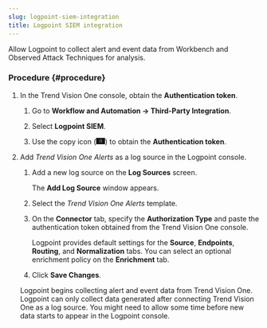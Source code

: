 ```yaml
---
slug: logpoint-siem-integration
title: Logpoint SIEM integration
---
```


Allow Logpoint to collect alert and event data from Workbench and Observed Attack Techniques for analysis.

### Procedure {#procedure}

1.  In the Trend Vision One console, obtain the **Authentication token**.

    1.  Go to **Workflow and Automation → Third-Party Integration**.

    2.  Select **Logpoint SIEM**.

    3.  Use the copy icon (![](/images/copyicon=GUID-BD854E6D-5EB9-4181-BE68-D5F743237995=1=en-us=Low.webp)) to obtain the **Authentication token**.

2.  Add *Trend Vision One Alerts* as a log source in the Logpoint console.

    1.  Add a new log source on the **Log Sources** screen.

        The **Add Log Source** window appears.

    2.  Select the *Trend Vision One Alerts* template.

    3.  On the **Connector** tab, specify the **Authorization Type** and paste the authentication token obtained from the Trend Vision One console.

        Logpoint provides default settings for the **Source**, **Endpoints**, **Routing**, and **Normalization** tabs. You can select an optional enrichment policy on the **Enrichment** tab.

    4.  Click **Save Changes**.

    Logpoint begins collecting alert and event data from Trend Vision One. Logpoint can only collect data generated after connecting Trend Vision One as a log source. You might need to allow some time before new data starts to appear in the Logpoint console.
